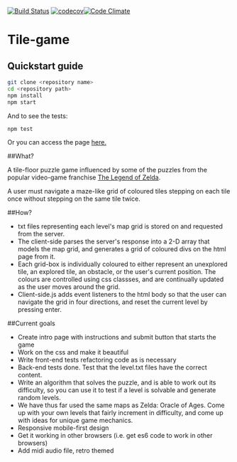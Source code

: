 [![Build Status](https://travis-ci.org/bradreeder/Tile-game.svg?branch=master)](https://travis-ci.org/bradreeder/Tile-game) [![codecov](https://codecov.io/gh/bradreeder/Tile-game/branch/master/graph/badge.svg)](https://codecov.io/gh/bradreeder/Tile-game)[![Code Climate](https://codeclimate.com/github/bradreeder/Tile-game/badges/gpa.svg)](https://codeclimate.com/github/bradreeder/Tile-game)

# Tile-game

## Quickstart guide
``` bash
git clone <repository name>
cd <repository path>
npm install
npm start
```

And to see the tests:
``` bash
npm test
```

Or you can access the page [here.](https://evening-reef-36937.herokuapp.com/)


##What?

A tile-floor puzzle game influenced by some of the puzzles from the popular
video-game franchise [The Legend of Zelda](https://en.wikipedia.org/wiki/The_Legend_of_Zelda).

A user must navigate a maze-like grid of coloured tiles stepping on each tile once without
stepping on the same tile twice.

##How?

* txt files representing each level's map grid is stored on and requested from the server.
* The client-side parses the server's response into a 2-D array that models the map grid, and generates a grid of coloured divs on the html page from it.
* Each grid-box is individually coloured to either represent an unexplored tile, an explored tile, an obstacle, or the user's current position. The colours are controlled using css classses, and are continually updated as the user moves around the grid.
* Client-side.js adds event listeners to the html body so that the user can navigate the grid in four directions, and reset the current level by pressing enter.

##Current goals

* Create intro page with instructions and submit button that starts the game
* Work on the css and make it beautiful
* Write front-end tests refactoring code as is necessary
* Back-end tests done. Test that the level.txt files have the correct content.
* Write an algorithm that solves the puzzle, and is able to work out its difficulty, so you can use it to test if a level is solvable and generate random levels.
* We have thus far used the same maps as Zelda: Oracle of Ages. Come up with your own levels that fairly increment in difficulty, and come up with ideas for unique game mechanics.
* Responsive mobile-first design
* Get it working in other browsers (i.e. get es6 code to work in other browsers)
* Add midi audio file, retro themed
